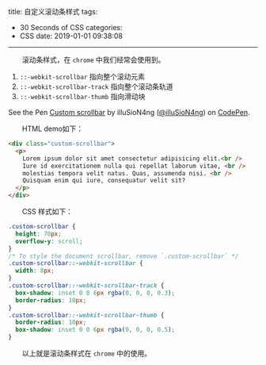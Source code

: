 title: 自定义滚动条样式
tags:
  - 30 Seconds of CSS
categories:
  - CSS
date: 2019-01-01 09:38:08
---

&emsp;&emsp;滚动条样式，在 `chrome` 中我们经常会使用到。
1. `::-webkit-scrollbar` 指向整个滚动元素
2. `::-webkit-scrollbar-track` 指向整个滚动条轨道
3. `::-webkit-scrollbar-thumb` 指向滑动块    


<p data-height="265" data-theme-id="0" data-slug-hash="pqdxXz" data-default-tab="html,result" data-user="illuSioN4ng" data-pen-title="Custom scrollbar" class="codepen">See the Pen <a href="https://codepen.io/illuSioN4ng/pen/pqdxXz/">Custom scrollbar</a> by illuSioN4ng (<a href="https://codepen.io/illuSioN4ng">@illuSioN4ng</a>) on <a href="https://codepen.io">CodePen</a>.</p>
<script async src="https://static.codepen.io/assets/embed/ei.js"></script>

&emsp;&emsp;HTML demo如下：
```html
<div class="custom-scrollbar">
  <p>
    Lorem ipsum dolor sit amet consectetur adipisicing elit.<br />
    Iure id exercitationem nulla qui repellat laborum vitae, <br />
    molestias tempora velit natus. Quas, assumenda nisi. <br />
    Quisquam enim qui iure, consequatur velit sit?
  </p>
</div>
```

&emsp;&emsp;CSS 样式如下：
```css
.custom-scrollbar {
  height: 70px;
  overflow-y: scroll;
}
/* To style the document scrollbar, remove `.custom-scrollbar` */
.custom-scrollbar::-webkit-scrollbar {
  width: 8px;
}
.custom-scrollbar::-webkit-scrollbar-track {
  box-shadow: inset 0 0 6px rgba(0, 0, 0, 0.3);
  border-radius: 10px;
}
.custom-scrollbar::-webkit-scrollbar-thumb {
  border-radius: 10px;
  box-shadow: inset 0 0 6px rgba(0, 0, 0, 0.5);
}
```

&emsp;&emsp;以上就是滚动条样式在 `chrome` 中的使用。
